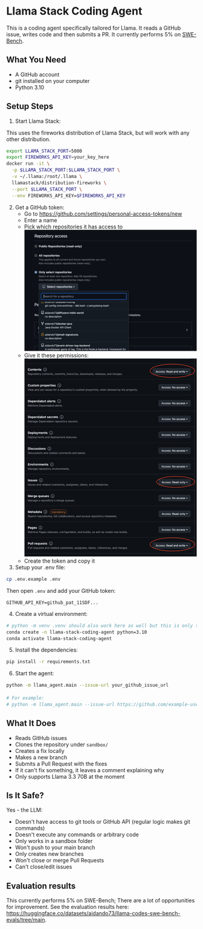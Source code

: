 # Llama Stack Coding Agent

This is a coding agent specifically tailored for Llama. It reads a GitHub issue, writes code and then submits a PR. It currently performs 5% on [SWE-Bench](https://www.swebench.com/).

## What You Need
- A GitHub account
- git installed on your computer
- Python 3.10

## Setup Steps

1. Start Llama Stack:

This uses the fireworks distribution of Llama Stack, but will work with any other distribution.
```bash
export LLAMA_STACK_PORT=5000
export FIREWORKS_API_KEY=your_key_here
docker run -it \
  -p $LLAMA_STACK_PORT:$LLAMA_STACK_PORT \
  -v ~/.llama:/root/.llama \
  llamastack/distribution-fireworks \
  --port $LLAMA_STACK_PORT \
  --env FIREWORKS_API_KEY=$FIREWORKS_API_KEY
```

2. Get a GitHub token:
    - Go to https://github.com/settings/personal-access-tokens/new
    - Enter a name
    - Pick which repositories it has access to
![alt text](docs/images/repo-permissions.png)
    - Give it these permissions:
![alt text](docs/images/github-repo-permissions.png)
    - Create the token and copy it
3. Setup your .env file:
```bash
cp .env.example .env
```
Then open `.env` and add your GitHub token:
```
GITHUB_API_KEY=github_pat_11SDF...
```

4. Create a virtual environment:
```bash
# python -m venv .venv should also work here as well but this is only tested on python 3.10
conda create -n llama-stack-coding-agent python=3.10
conda activate llama-stack-coding-agent
```

5. Install the dependencies:

```bash
pip install -r requirements.txt
```

6. Start the agent:
```bash
python -m llama_agent.main --issue-url your_github_issue_url

# For example:
# python -m llama_agent.main --issue-url https://github.com/example-user/example-repo/issues/34
```

## What It Does
- Reads GitHub issues
- Clones the repository under `sandbox/`
- Creates a fix locally
- Makes a new branch
- Submits a Pull Request with the fixes
- If it can't fix something, it leaves a comment explaining why
- Only supports Llama 3.3 70B at the moment

## Is It Safe?

Yes - the LLM:

- Doesn't have access to git tools or GitHub API (regular logic makes git commands)
- Doesn't execute any commands or arbitrary code
- Only works in a sandbox folder
- Won't push to your main branch
- Only creates new branches
- Won't close or merge Pull Requests
- Can't close/edit issues

## Evaluation results
This currently performs 5% on SWE-Bench; There are a lot of opportunities for improvement. See the evaluation results here: https://huggingface.co/datasets/aidando73/llama-codes-swe-bench-evals/tree/main.
